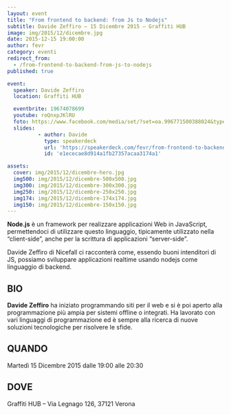```yaml
---
layout: event
title: "From frontend to backend: from Js to Nodejs"
subtitle: Davide Zeffiro – 15 Dicembre 2015 – Graffiti HUB
image: img/2015/12/dicembre.jpg
date: 2015-12-15 19:00:00
author: fevr
category: eventi
redirect_from:
  - /from-frontend-to-backend-from-js-to-nodejs
published: true

event:
  speaker: Davide Zeffiro
  location: Graffiti HUB

  eventbrite: 19674078699
  youtube: roQnxpJKlRU
  foto: https://www.facebook.com/media/set/?set=oa.996771500388024&type=3
  slides:
          - author: Davide
            type: speakerdeck
            url: 'https://speakerdeck.com/fevr/from-frontend-to-backend-from-js-to-nodejs'
            id: 'e1ececae8d914a1fb27357acaa3174a1'

assets:
  cover: img/2015/12/dicembre-hero.jpg
  img500: img/2015/12/dicembre-500x500.jpg
  img300: img/2015/12/dicembre-300x300.jpg
  img250: img/2015/12/dicembre-250x250.jpg
  img174: img/2015/12/dicembre-174x174.jpg
  img150: img/2015/12/dicembre-150x150.jpg
---
```


**Node.js** è un framework per realizzare applicazioni Web in JavaScript, permettendoci di utilizzare questo linguaggio,
tipicamente utilizzato nella “client-side”, anche per la scrittura di applicazioni “server-side”.

Davide Zeffiro di Nicefall ci racconterà come, essendo buoni intenditori di JS,
possiamo sviluppare applicazioni realtime usando nodejs come linguaggio di backend.

## BIO

**Davide Zeffiro** ha iniziato programmando siti per il web e si è poi aperto alla programmazione più ampia
per sistemi offline o integrati. Ha lavorato con vari linguaggi di programmazione ed è sempre alla ricerca
di nuove soluzioni tecnologiche per risolvere le sfide.

## QUANDO
Martedì 15 Dicembre 2015 dalle 19:00 alle 20:30

## DOVE
Graffiti HUB – Via Legnago 126, 37121 Verona